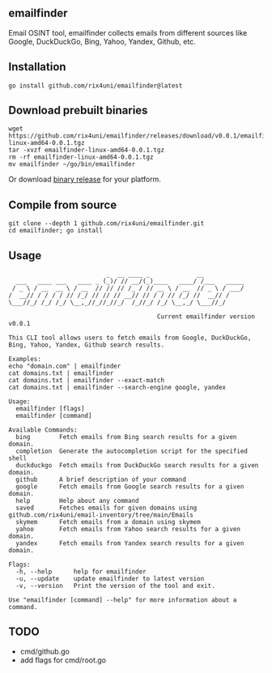 ## emailfinder

Email OSINT tool, emailfinder collects emails from different sources like Google, DuckDuckGo, Bing, Yahoo, Yandex, Github, etc.

## Installation
```
go install github.com/rix4uni/emailfinder@latest
```

## Download prebuilt binaries
```
wget https://github.com/rix4uni/emailfinder/releases/download/v0.0.1/emailfinder-linux-amd64-0.0.1.tgz
tar -xvzf emailfinder-linux-amd64-0.0.1.tgz
rm -rf emailfinder-linux-amd64-0.0.1.tgz
mv emailfinder ~/go/bin/emailfinder
```
Or download [binary release](https://github.com/rix4uni/emailfinder/releases) for your platform.

## Compile from source
```
git clone --depth 1 github.com/rix4uni/emailfinder.git
cd emailfinder; go install
```

## Usage
```
                           _  __ ____ _             __
  ___   ____ ___   ____ _ (_)/ // __/(_)____   ____/ /___   _____
 / _ \ / __  __ \ / __  // // // /_ / // __ \ / __  // _ \ / ___/
/  __// / / / / // /_/ // // // __// // / / // /_/ //  __// /
\___//_/ /_/ /_/ \__,_//_//_//_/  /_//_/ /_/ \__,_/ \___//_/

                                         Current emailfinder version v0.0.1

This CLI tool allows users to fetch emails from Google, DuckDuckGo, Bing, Yahoo, Yandex, Github search results.

Examples:
echo "domain.com" | emailfinder
cat domains.txt | emailfinder
cat domains.txt | emailfinder --exact-match
cat domains.txt | emailfinder --search-engine google, yandex

Usage:
  emailfinder [flags]
  emailfinder [command]

Available Commands:
  bing        Fetch emails from Bing search results for a given domain.
  completion  Generate the autocompletion script for the specified shell
  duckduckgo  Fetch emails from DuckDuckGo search results for a given domain.
  github      A brief description of your command
  google      Fetch emails from Google search results for a given domain.
  help        Help about any command
  saved       Fetches emails for given domains using github.com/rix4uni/email-inventory/tree/main/Emails
  skymem      Fetch emails from a domain using skymem
  yahoo       Fetch emails from Yahoo search results for a given domain.
  yandex      Fetch emails from Yandex search results for a given domain.

Flags:
  -h, --help      help for emailfinder
  -u, --update    update emailfinder to latest version
  -v, --version   Print the version of the tool and exit.

Use "emailfinder [command] --help" for more information about a command.
```

## TODO
- cmd/github.go
- add flags for cmd/root.go
